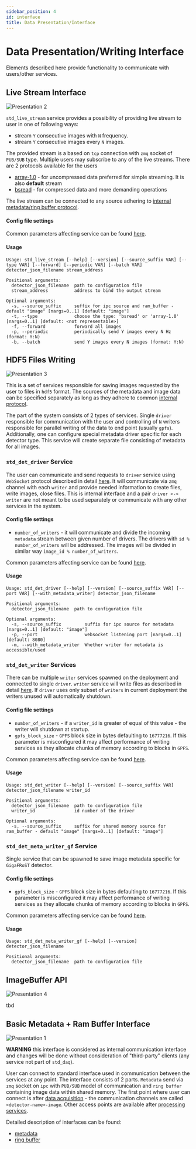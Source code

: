```yaml
---
sidebar_position: 4
id: interface
title: Data Presentation/Interface
---
```


# Data Presentation/Writing Interface

Elements described here provide functionality to communicate with users/other services.

## Live Stream Interface

![Presentation 2](/img/presentation_2.svg)


`std_live_stream` service provides a possibility of providing live stream to user in one of following ways:

- stream `Y` consecutive images with `N` frequency.
- stream `Y` consecutive images every `N` images.

The provided stream is a based on `tcp` connection with `zmq` socket of `PUB/SUB` type. Multiple users may subscribe to any of the live streams. There are 2 protocols available for the users

- [array-1.0](https://github.com/paulscherrerinstitute/htypes/tree/master) - for uncompressed data preferred for simple streaming. It is also **default** stream
- [bsread](https://git.psi.ch/sf_daq/bsread_specification) - for compressed data and more demanding operations

The live stream can be connected to any source adhering to [internal metadata/ring buffer protocol](#basic-metadata--ram-buffer-interface).

#### Config file settings

Common parameters affecting service can be found [here](../Interfaces/configfile.md#common-configuration-options).

#### Usage

```text
Usage: std_live_stream [--help] [--version] [--source_suffix VAR] [--type VAR] [--forward] [--periodic VAR] [--batch VAR] detector_json_filename stream_address

Positional arguments:
  detector_json_filename  path to configuration file
  stream_address          address to bind the output stream 

Optional arguments:
  -s, --source_suffix     suffix for ipc source and ram_buffer - default "image" [nargs=0..1] [default: "image"]
  -t, --type              choose the type: 'bsread' or 'array-1.0' [nargs=0..1] [default: <not representable>]
  -f, --forward           forward all images 
  -p, --periodic          periodically send Y images every N Hz (format: Y:N) 
  -b, --batch             send Y images every N images (format: Y:N) 
```

## HDF5 Files Writing

![Presentation 3](/img/presentation_3.svg)

This is a set of services responsible for saving images requested by the user to files in `hdf5` format. The sources of the metadata and image data can be specified separately as long as they adhere to common [internal protocol](#basic-metadata--ram-buffer-interface).

The part of the system consists of 2 types of services. Single `driver` responsible for communication with the user and controlling of `N` writers responsible for parallel writing of the data to end point (usually `gpfs`). Additionally, one can configure special metadata driver specific for each detector type. This service will create separate file consisting of metadata for all images.

### `std_det_driver` Service

The user can communicate and send requests to `driver` service using `WebSocket` protocol described in detail [here](../Interfaces/driverwebsocket.md). It will communicate via `zmq` channel with each `writer` and provide needed information to create files, write images, close files. This is internal interface and a pair `driver <-> writer` are not meant to be used separately or communicate with any other services in the system.

#### Config file settings

- `number_of_writers` - it will communicate and divide the incoming `metadata` stream between given number of drivers. The drivers with `id % number_of_writers` will be addressed. The images will be divided in similar way `image_id % number_of_writers`.

Common parameters affecting service can be found [here](../Interfaces/configfile.md#common-configuration-options).

#### Usage

```text
Usage: std_det_driver [--help] [--version] [--source_suffix VAR] [--port VAR] [--with_metadata_writer] detector_json_filename

Positional arguments:
  detector_json_filename  path to configuration file

Optional arguments:
  -s, --source_suffix         suffix for ipc source for metadata [nargs=0..1] [default: "image"]
  -p, --port                  websocket listening port [nargs=0..1] [default: 8080]
  -m, --with_metadata_writer  Whether writer for metadata is accessible/used 
```

### `std_det_writer` Services

There can be multiple `writer` services spawned on the deployment and connected to single `driver`. `writer` service will write files as described in detail [here](../Interfaces/hdf5files.md). If `driver` uses only subset of `writers` in current deployment the writers unused will automatically shutdown. 

#### Config file settings

- `number_of_writers` - if a `writer_id` is greater of equal of this value - the writer will shutdown at startup.
- `gpfs_block_size` - `GPFS` block size in bytes defaulting to `16777216`. If this parameter is misconfigured it may affect performance of writing services as they allocate chunks of memory according to blocks in `GPFS`.

Common parameters affecting service can be found [here](../Interfaces/configfile.md#common-configuration-options).

#### Usage 

```text
Usage: std_det_writer [--help] [--version] [--source_suffix VAR] detector_json_filename writer_id

Positional arguments:
  detector_json_filename  path to configuration file
  writer_id               id number of the driver

Optional arguments:
  -s, --source_suffix     suffix for shared memory source for ram_buffer - default "image" [nargs=0..1] [default: "image"]
```

### `std_det_meta_writer_gf` Service

Single service that can be spawned to save image metadata specific for `GigaFRoST` detector.

#### Config file settings

- `gpfs_block_size` - `GPFS` block size in bytes defaulting to `16777216`. If this parameter is misconfigured it may affect performance of writing services as they allocate chunks of memory according to blocks in `GPFS`.

Common parameters affecting service can be found [here](../Interfaces/configfile.md#common-configuration-options).

#### Usage

```text
Usage: std_det_meta_writer_gf [--help] [--version] detector_json_filename

Positional arguments:
  detector_json_filename  path to configuration file
```

## ImageBuffer API

![Presentation 4](/img/presentation_4.svg)

tbd

## Basic Metadata + Ram Buffer Interface

![Presentation 1](/img/presentation_1.svg)

**WARNING** this interface is considered as internal communication interface and changes will be done without consideration of "third-party" clients (any service not part of `std_daq`).

User can connect to standard interface used in communication between the services at any point. The interface consists of 2 parts. `Metadata` send via `zmq` socket on `ipc` with `PUB/SUB` model of communication and `ring buffer` containing image data within shared memory. The first point where user can connect is after [data acquisition](acquisition.md) - the communication channels are called `<detector-name>-image`. Other access points are available after [processing services](processing.md).

Detailed description of interfaces can be found:
- [metadata](../Interfaces/protobuf.md)
- [ring buffer](../Interfaces/ringbuffer.md)
